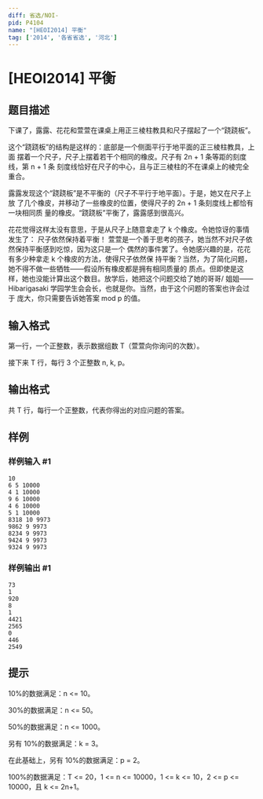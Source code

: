 ```yaml
---
diff: 省选/NOI-
pid: P4104
name: "[HEOI2014] 平衡"
tag: ['2014', '各省省选', '河北']
---
```

# [HEOI2014] 平衡
## 题目描述

下课了，露露、花花和萱萱在课桌上用正三棱柱教具和尺子摆起了一个“跷跷板”。

这个“跷跷板”的结构是这样的：底部是一个侧面平行于地平面的正三棱柱教具，上面 摆着一个尺子，尺子上摆着若干个相同的橡皮。尺子有 2n + 1 条等距的刻度线，第 n + 1 条 刻度线恰好在尺子的中心，且与正三棱柱的不在课桌上的棱完全重合。

露露发现这个“跷跷板”是不平衡的（尺子不平行于地平面）。于是，她又在尺子上放 了几个橡皮，并移动了一些橡皮的位置，使得尺子的 2n + 1 条刻度线上都恰有一块相同质 量的橡皮。“跷跷板”平衡了，露露感到很高兴。

花花觉得这样太没有意思，于是从尺子上随意拿走了 k 个橡皮。令她惊讶的事情发生了： 尺子依然保持着平衡！     萱萱是一个善于思考的孩子，她当然不对尺子依然保持平衡感到吃惊，因为这只是一个 偶然的事件罢了。令她感兴趣的是，花花有多少种拿走 k 个橡皮的方法，使得尺子依然保 持平衡？当然，为了简化问题，她不得不做一些牺牲——假设所有橡皮都是拥有相同质量的 质点。但即使是这样，她也没能计算出这个数目。放学后，她把这个问题交给了她的哥哥/ 姐姐——Hibarigasaki 学园学生会会长，也就是你。当然，由于这个问题的答案也许会过于 庞大，你只需要告诉她答案 mod p 的值。

## 输入格式

第一行，一个正整数，表示数据组数 T（萱萱向你询问的次数）。

接下来 T 行，每行 3 个正整数 n, k, p。

## 输出格式

共 T 行，每行一个正整数，代表你得出的对应问题的答案。

## 样例

### 样例输入 #1
```
10
6 5 10000  
4 1 10000 
9 6 10000 
4 6 10000 
5 1 10000 
8318 10 9973 
9862 9 9973 
8234 9 9973 
9424 9 9973 
9324 9 9973
```
### 样例输出 #1
```
73
1
920
8
1
4421
2565
0
446
2549
```
## 提示

10%的数据满足：n <= 10。

30%的数据满足：n <= 50。

50%的数据满足：n <= 1000。

另有 10%的数据满足：k = 3。

在此基础上，另有 10%的数据满足：p = 2。

100%的数据满足：T <= 20，1 <= n <= 10000，1 <= k <= 10，2 <= p <= 10000，且 k <= 2n+1。

